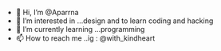 - 👋 Hi, I’m @Aparrna
- 👀 I’m interested in ...design and to learn coding and hacking
- 🌱 I’m currently learning ...programming
- 📫 How to reach me ..ig : @with_kindheart
